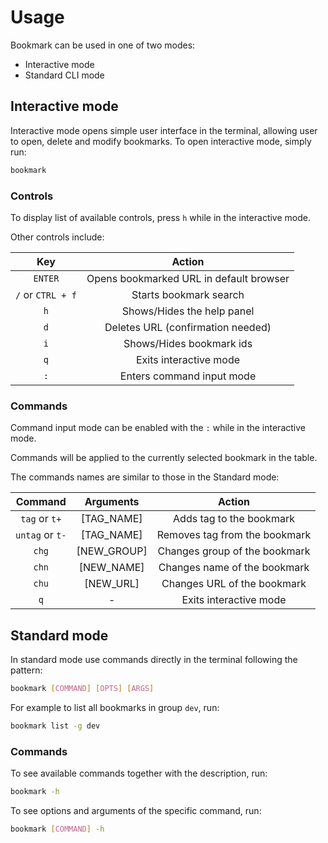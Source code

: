 # Usage

Bookmark can be used in one of two modes:
- Interactive mode
- Standard CLI mode

## Interactive mode

Interactive mode opens simple user interface in the terminal, allowing user to open, delete and modify bookmarks.
To open interactive mode, simply run:
```bash
bookmark
```

### Controls

To display list of available controls, press `h` while in the interactive mode.

Other controls include:

| Key | Action |
|:-------:|:------:|
| `ENTER` | Opens bookmarked URL in default browser |
| `/` or `CTRL + f` | Starts bookmark search |
| `h` | Shows/Hides the help panel |
| `d` | Deletes URL (confirmation needed) |
| `i` | Shows/Hides bookmark ids |
| `q` | Exits interactive mode |
| `:` | Enters command input mode |

### Commands

Command input mode can be enabled with the `:` while in the interactive mode.

Commands will be applied to the currently selected bookmark in the table.

The commands names are similar to those in the Standard mode:

| Command | Arguments | Action |
|:-------:|:---------:|:------:|
| `tag` or `t+` | [TAG_NAME] | Adds tag to the bookmark |
| `untag` or `t-` | [TAG_NAME] | Removes tag from the bookmark |
| `chg` | [NEW_GROUP] | Changes group of the bookmark |
| `chn` | [NEW_NAME] | Changes name of the bookmark |
| `chu` | [NEW_URL] | Changes URL of the bookmark |
| `q` | - | Exits interactive mode |


## Standard mode

In standard mode use commands directly in the terminal following the pattern:
```bash
bookmark [COMMAND] [OPTS] [ARGS]
```
For example to list all bookmarks in group `dev`, run:
```bash
bookmark list -g dev
```

### Commands

To see available commands together with the description, run:
```bash
bookmark -h
```
To see options and arguments of the specific command, run:
```bash
bookmark [COMMAND] -h
```
